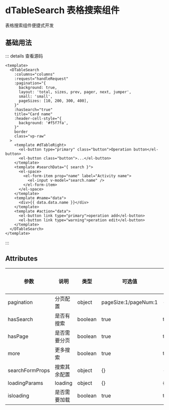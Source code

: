 <!--
 * @Date: 2023-10-18 13:01:07
 * @Auth: 463997479@qq.com
 * @LastEditors: 463997479@qq.com
 * @LastEditTime: 2023-11-09 16:46:46
 * @FilePath: \dc-component\docs\component\dTableSearch.md
-->

# dTableSearch 表格搜索组件

表格搜索组件便捷式开发

## 基础用法

  <dTable class="vp-raw"></dTable>




::: details 查看源码

```vue
<template>
  <DTableSearch
    :columns="columns"
    :request="handleRequest"
    :pagination="{
      background: true,
      layout: 'total, sizes, prev, pager, next, jumper',
      small: 'small',
      pageSizes: [10, 200, 300, 400],
    }"
    :hasSearch="true"
    title="Card name"
    :header-cell-style="{
      background: '#f5f7fa',
    }"
    border
    class="vp-raw"
  >
    <template #dTableRight>
      <el-button type="primary" class="button">Operation button</el-button>
      <el-button class="button">...</el-button>
    </template>
    <template #searchData="{ search }">
      <el-space>
        <el-form-item prop="name" label="Activity name">
          <el-input v-model="search.name" />
        </el-form-item>
      </el-space>
    </template>
    <template #name="data">
      <div>{{ data.data.name }}</div>
    </template>
    <template #action="data">
      <el-button link type="primary">operation add</el-button>
      <el-button link type="warning">peration edit</el-button>
    </template>
  </DTableSearch>
</template>
```

:::

## Attributes

| 参数          | 说明 | 类型   | 可选值                                           | 默认值  |
| ---- | ---- | ------ | ------------------------------------------------ | ------- |
| pagination | 分页配置 | object | pageSize:1/pageNum:1                           | - |
| hasSearch | 是否有搜索 | boolean | true                                          | true |
| hasPage |是否需要分页 | boolean |true                                            | true |
| more | 更多搜索 | boolean | true                                                 | true |
| searchFormProps | 搜索其余配置 | object | {}                                      |    -|
| loadingParams | loading | object | {} | {} |
| isloading | 是否需要加载 | boolean | true| true |

